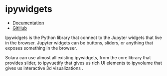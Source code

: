 # ipywidgets

 * [Documentation](https://ipywidgets.readthedocs.io/en/stable/)
 * [GitHub](https://github.com/jupyter-widgets/ipywidgets)

Ipywidgets is the Python library that connect to the Jupyter widgets that live in the browser. Jupyter widgets can be buttons, sliders, or anything that exposes something in the browser.

Solara can use almost all existing ipywidgets, from the core library that provides slider, to ipyvuetify that gives us rich UI elements to ipyvolume that gives us interactive 3d visualizations .
